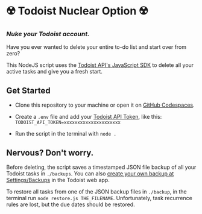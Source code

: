 # ☢️ Todoist Nuclear Option ☢️

### _Nuke your Todoist account._

Have you ever wanted to delete your entire to-do list and start over from zero?

This NodeJS script uses the [Todoist API's JavaScript SDK](https://developer.todoist.com/rest/v2/#javascript-sdk) to delete all your active tasks and give you a fresh start.

## Get Started

- Clone this repository to your machine or open it on [GitHub Codespaces](https://curly-fortnight-gr5xj4wpgrq3v6qx.github.dev).

- Create a `.env` file and add your [Todoist API Token](https://todoist.com/help/articles/find-your-api-token-Jpzx9IIlB), like this:
  `TODOIST_API_TOKEN=xxxxxxxxxxxxxxxxxxxxx`

- Run the script in the terminal with `node .`

## Nervous? Don't worry.

Before deleting, the script saves a timestamped JSON file backup of all your Todoist tasks in `./backups`. You can also [create your own backup at Settings/Backups](https://app.todoist.com/app/settings/backups) in the Todoist web app.

To restore all tasks from one of the JSON backup files in `./backup`, in the terminal run `node restore.js THE_FILENAME`. Unfortunately, task recurrence rules are lost, but the due dates should be restored.
